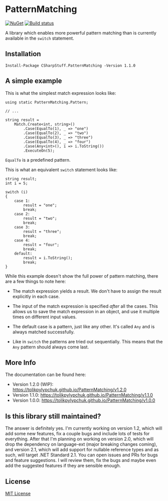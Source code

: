 # PatternMatching

[![NuGet](https://img.shields.io/nuget/v/CSharpStuff.PatternMatching.svg)](https://www.nuget.org/packages/CSharpStuff.PatternMatching/)
[![Build status](https://ci.appveyor.com/api/projects/status/2scf378j79k6xe7f/branch/master?svg=true)](https://ci.appveyor.com/project/TolikPylypchuk/patternmatching/branch/master)

A library which enables more powerful pattern matching
than is currently available in the `switch` statement.

## Installation

```
Install-Package CSharpStuff.PatternMatching -Version 1.1.0
```

## A simple example

This is what the simplest match expression looks like:

```
using static PatternMatching.Pattern;

// ...

string result =
    Match.Create<int, string>()
        .Case(EqualTo(1), _ => "one")
        .Case(EqualTo(2), _ => "two")
        .Case(EqualTo(3), _ => "three")
        .Case(EqualTo(4), _ => "four")
        .Case(Any<int>(), i => i.ToString())
        .ExecuteOn(5);
```

`EqualTo` is a predefined pattern.

This is what an equivalent `switch` statement looks like:

```
string result;
int i = 5;

switch (i)
{
    case 1:
        result = "one";
        break;
    case 2:
        result = "two";
        break;
    case 3:
        result = "three";
        break;
    case 4:
        result = "four";
        break;
    default:
        result = i.ToString();
        break;
}
```

While this example doesn't show the full power of pattern matching, there are
a few things to note here:

 - The match expression yields a result. We don't have to assign the result
explicitly in each case.

 - The input of the match expression is specified _after_ all the cases. This
allows us to save the match expression in an object, and use it multiple times
on different input values.

 - The default case is a pattern, just like any other. It's called `Any` and
is always matched successfully.

 - Like in `switch` the patterns are tried out sequentially. This means that
the `Any` pattern should always come last.

## More Info

The documentation can be found here:

 - Version 1.2.0 (WIP): https://tolikpylypchuk.github.io/PatternMatching/v1.2.0
 - Version 1.1.0: https://tolikpylypchuk.github.io/PatternMatching/v1.1.0
 - Version 1.0.0: https://tolikpylypchuk.github.io/PatternMatching/v1.0.0

## Is this library still maintained?

The answer is definitely yes. I'm currently working on version 1.2, which will add
some new features, fix a couple bugs and include lots of tests for everything.
After that I'm planning on working on version 2.0, which will drop the dependency on
language-ext (major breaking changes coming), and version 2.1, which will add support
for nullable reference types and as such, will target .NET Standard 2.1.
You can open issues and PRs for bugs and feature suggestions. I will
review them, fix the bugs and maybe even add the suggested features if they are
sensible enough.

## License

[MIT License](https://github.com/TolikPylypchuk/PatternMatching/blob/master/LICENSE)
